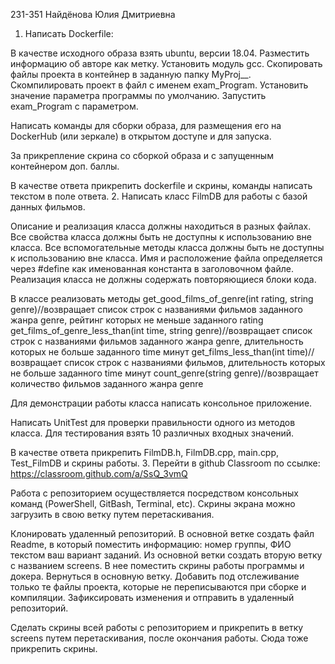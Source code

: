 231-351
Найдёнова Юлия Дмитриевна
1. Написать Dockerfile:

В качестве исходного образа взять ubuntu, версии 18.04. 
Разместить информацию об авторе как метку.
Установить модуль gcc.
Скопировать файлы проекта в контейнер в заданную папку MyProj_<Surname>_<Group>.
Скомпилировать проект в файл с именем exam_Program.
Установить значение параметра программы по умолчанию.
Запустить exam_Program c параметром.

Написать команды для сборки образа, для размещения его на DockerHub (или зеркале) в открытом доступе и для запуска.

За прикрепление скрина со сборкой образа и с запущенным контейнером доп. баллы.

В качестве ответа прикрепить dockerfile и скрины, команды написать текстом в поле ответа.
2. Написать класс FilmDB для работы с базой данных фильмов.

Описание и реализация класса должны находиться в разных файлах.
Все свойства класса должны быть не доступны к использованию вне класса.
Все вспомогательные методы класса должны быть не доступны к использованию вне класса.
Имя и расположение файла определяется через #define как именованная константа в заголовочном файле.
Реализация класса не должны содержать повторяющиеся блоки кода.

В классе реализовать методы
get_good_films_of_genre(int rating, string genre)//возвращает список строк с названиями фильмов заданного жанра genre, рейтинг которых не меньше заданного rating
get_films_of_genre_less_than(int time, string genre)//возвращает список строк с названиями фильмов заданного жанра genre, длительность которых не больше заданного time минут
get_films_less_than(int time)//возвращает список строк с названиями фильмов, длительность которых не больше заданного time минут
count_genre(string genre)//возвращает количество фильмов заданного жанра genre

Для демонстрации работы класса написать консольное приложение. 

Написать UnitTest для проверки правильности одного из методов класса. 
Для тестирования взять 10 различных входных значений.

В качестве ответа прикрепить FilmDB.h, FilmDB.cpp, main.cpp, Test_FilmDB  и скрины работы.
3. Перейти в github Classroom по ссылке: https://classroom.github.com/a/SsQ_3vmQ

Работа с репозиторием осуществляется посредством консольных команд (PowerShell, GitBash, Terminal, etc). 
Скрины экрана можно загрузить в свою ветку путем перетаскивания. 

Клонировать удаленный репозиторий.
В основной ветке создать файл Readme, в который поместить информацию:
                              номер группы, ФИО
                              текстом ваш вариант заданий.
Из основной ветки создать вторую ветку с названием screens. В нее поместить скрины работы программы и докера.
Вернуться в основную ветку. 
Добавить под отслеживание только те файлы проекта, которые не переписываются при сборке и компиляции.
Зафиксировать изменения и отправить в удаленный репозиторий.

Сделать скрины всей работы с репозиторием и прикрепить в ветку screens путем перетаскивания, после окончания работы. Сюда тоже прикрепить скрины.
